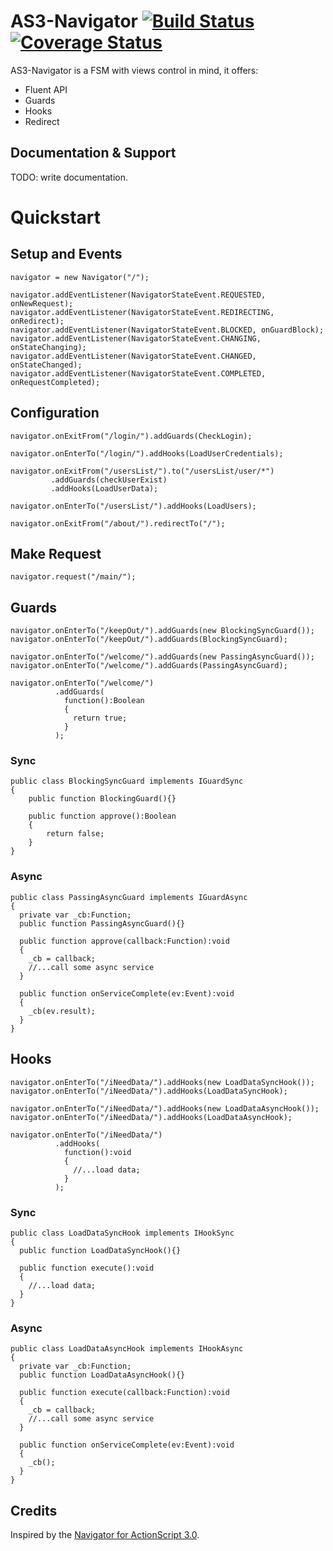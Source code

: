 # AS3-Navigator [![Build Status](https://travis-ci.org/SharpEdgeMarshall/AS3-Navigator.svg?branch=develop)](https://travis-ci.org/SharpEdgeMarshall/AS3-Navigator) [![Coverage Status](https://coveralls.io/repos/SharpEdgeMarshall/AS3-Navigator/badge.svg?branch=develop)](https://coveralls.io/r/SharpEdgeMarshall/AS3-Navigator?branch=develop)

AS3-Navigator is a FSM with views control in mind, it offers:
+ Fluent API
+ Guards
+ Hooks
+ Redirect

## Documentation & Support

TODO: write documentation.

# Quickstart

## Setup and Events
```as3
navigator = new Navigator("/");

navigator.addEventListener(NavigatorStateEvent.REQUESTED, onNewRequest);
navigator.addEventListener(NavigatorStateEvent.REDIRECTING, onRedirect);
navigator.addEventListener(NavigatorStateEvent.BLOCKED, onGuardBlock);
navigator.addEventListener(NavigatorStateEvent.CHANGING, onStateChanging);
navigator.addEventListener(NavigatorStateEvent.CHANGED, onStateChanged);
navigator.addEventListener(NavigatorStateEvent.COMPLETED, onRequestCompleted);
```

## Configuration
```as3
navigator.onExitFrom("/login/").addGuards(CheckLogin);

navigator.onEnterTo("/login/").addHooks(LoadUserCredentials);

navigator.onExitFrom("/usersList/").to("/usersList/user/*")
         .addGuards(checkUserExist)
         .addHooks(LoadUserData);

navigator.onEnterTo("/usersList/").addHooks(LoadUsers);

navigator.onExitFrom("/about/").redirectTo("/");
```

## Make Request
```as3
navigator.request("/main/");
```

## Guards

```as3
navigator.onEnterTo("/keepOut/").addGuards(new BlockingSyncGuard());
navigator.onEnterTo("/keepOut/").addGuards(BlockingSyncGuard);

navigator.onEnterTo("/welcome/").addGuards(new PassingAsyncGuard());
navigator.onEnterTo("/welcome/").addGuards(PassingAsyncGuard);

navigator.onEnterTo("/welcome/")
          .addGuards(
            function():Boolean
            {
              return true;
            }
          );
```

### Sync
```as3
public class BlockingSyncGuard implements IGuardSync
{
	public function BlockingGuard(){}

	public function approve():Boolean
	{
		return false;
	}
}
```

### Async
```as3
public class PassingAsyncGuard implements IGuardAsync
{
  private var _cb:Function;
  public function PassingAsyncGuard(){}

  public function approve(callback:Function):void
  {
    _cb = callback;
    //...call some async service
  }

  public function onServiceComplete(ev:Event):void
  {
    _cb(ev.result);
  }
}
```

## Hooks

```as3
navigator.onEnterTo("/iNeedData/").addHooks(new LoadDataSyncHook());
navigator.onEnterTo("/iNeedData/").addHooks(LoadDataSyncHook);

navigator.onEnterTo("/iNeedData/").addHooks(new LoadDataAsyncHook());
navigator.onEnterTo("/iNeedData/").addHooks(LoadDataAsyncHook);

navigator.onEnterTo("/iNeedData/")
          .addHooks(
            function():void
            {
              //...load data;
            }
          );
```

### Sync
```as3
public class LoadDataSyncHook implements IHookSync
{
  public function LoadDataSyncHook(){}

  public function execute():void
  {
    //...load data;
  }
}
```

### Async
```as3
public class LoadDataAsyncHook implements IHookAsync
{
  private var _cb:Function;
  public function LoadDataAsyncHook(){}

  public function execute(callback:Function):void
  {
    _cb = callback;
    //...call some async service
  }

  public function onServiceComplete(ev:Event):void
  {
    _cb();
  }
}
```



## Credits
Inspired by the [Navigator for ActionScript 3.0](https://github.com/epologee/navigator-as3).
